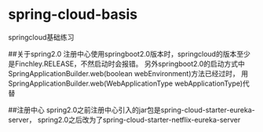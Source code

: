 # spring-cloud-basis
springcloud基础练习

##关于spring2.0
注册中心使用springboot2.0版本时，springcloud的版本至少是Finchley.RELEASE，不然启动时会报错。
另外springboot2.0的启动方式中SpringApplicationBuilder.web(boolean webEnvironment)方法已经过时，
用SpringApplicationBuilder.web(WebApplicationType webApplicationType)代替

##注册中心
spring2.0之前注册中心引入的jar包是spring-cloud-starter-eureka-server，
spring2.0之后改为了spring-cloud-starter-netflix-eureka-server



